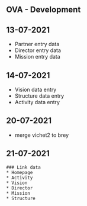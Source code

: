## OVA - Development
## 13-07-2021
- Partner entry data
- Director entry data
- Mission entry data

## 14-07-2021
- Vision data entry
- Structure data entry
- Activity data entry

## 20-07-2021
- merge vichet2 to brey

## 21-07-2021
    ### Link data
    * Homepage
    * Activity
    * Vision
    * Director
    * Mission
    * Structure